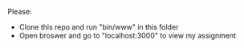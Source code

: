 
Please:
- Clone this repo and run "bin/www" in this folder
- Open broswer and go to "localhost:3000" to view my assignment

